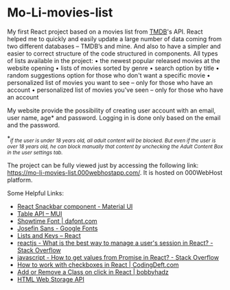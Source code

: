 # Mo-Li-movies-list
My first React project based on a movies list from [TMDB](https://www.themoviedb.org/)'s API. React helped me to quickly and easily update a large number of data coming from two different databases – TMDB’s and mine. And also to have a simpler and easier to correct structure of the code structured in components. 
All types of lists available in the project:
    • the newest popular released movies at the website opening
    • lists of movies sorted by genre
    • search option by title
    • random suggestions option for those who don't want a specific movie
    • personalized list of movies you want to see – only for those who have an account
    • personalized list of movies you've seen – only for those who have an account

My website provide the possibility of creating user account with an email, user name, age* and password. Logging in is done only based on the email and the password.

*<sub>*if the user is under 18 years old, all adult content will be blocked. But even if the user is over 18 years old, he can block manually that content by unchecking the Adult Content Box in the user settings tab.*</sub>

The project can be fully viewed just by accessing the following link: https://mo-li-movies-list.000webhostapp.com/. It is hosted on 000WebHost platform.

Some Helpful Links:
- [React Snackbar component - Material UI](https://mui.com/material-ui/react-snackbar/)
- [Table API – MUI](https://mui.com/api/table/#props)
- [Showtime Font | dafont.com](https://www.dafont.com/showtime.font)
- [Josefin Sans - Google Fonts](https://fonts.google.com/specimen/Josefin+Sans)
- [Lists and Keys – React](https://reactjs.org/docs/lists-and-keys.html)
- [reactjs - What is the best way to manage a user's session in React? - Stack Overflow](https://stackoverflow.com/questions/42420531/what-is-the-best-way-to-manage-a-users-session-in-react)
- [javascript - How to get values from Promise in React? - Stack Overflow](https://stackoverflow.com/questions/66153678/how-to-get-values-from-promise-in-react)
- [How to work with checkboxes in React | CodingDeft.com](https://www.codingdeft.com/posts/react-checkbox/)
- [Add or Remove a Class on click in React | bobbyhadz](https://bobbyhadz.com/blog/react-add-remove-class-on-click)
- [HTML Web Storage API](https://www.w3schools.com/html/html5_webstorage.asp)
